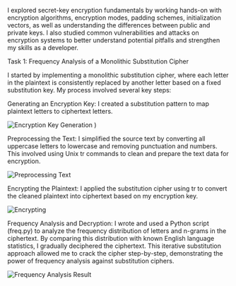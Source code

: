  I explored secret-key encryption fundamentals by working hands-on with encryption algorithms, encryption modes, padding schemes, initialization vectors, as well as understanding the differences between public and private keys. I also studied common vulnerabilities and attacks on encryption systems to better understand potential pitfalls and strengthen my skills as a developer.

Task 1: Frequency Analysis of a Monolithic Substitution Cipher

I started by implementing a monolithic substitution cipher, where each letter in the plaintext is consistently replaced by another letter based on a fixed substitution key. My process involved several key steps:

Generating an Encryption Key: I created a substitution pattern to map plaintext letters to ciphertext letters.

![Encryption Key Generation](https://media.discordapp.net/attachments/645079991310090243/1398023295022006440/gen_ecrypt_key.png?ex=6883da27&is=688288a7&hm=cae463b49494cd3c11afb3e6d69e3614917bb1d5fed36a3162fe2f47d1fee65d&=&format=webp&quality=lossless)
)

Preprocessing the Text: I simplified the source text by converting all uppercase letters to lowercase and removing punctuation and numbers. 
This involved using Unix tr commands to clean and prepare the text data for encryption.

![Preprocessing Text](https://media.discordapp.net/attachments/1174554222323318844/1398025370304774347/preprocess_text.png?ex=6883dc16&is=68828a96&hm=469e2ab77053bd45a6e26b8260a41a60656bea75fea79dedd62bf440c8976ed4&=&format=webp&quality=lossless)

Encrypting the Plaintext: I applied the substitution cipher using tr to convert the cleaned plaintext into ciphertext based on my encryption key.

![Encrypting](https://media.discordapp.net/attachments/1174554222323318844/1398025953799704638/encrypting_text.png?ex=6883dca1&is=68828b21&hm=a8dce90d2480c9e13399fba11ed5a1ad0431bf25e45d29f82e0392378080446b&=&format=webp&quality=lossless)

Frequency Analysis and Decryption: I wrote and used a Python script (freq.py) to analyze the frequency distribution of letters and n-grams in the ciphertext. 
By comparing this distribution with known English language statistics, I gradually deciphered the ciphertext. 
This iterative substitution approach allowed me to crack the cipher step-by-step, demonstrating the power of frequency analysis against substitution ciphers.

![Frequency Analysis Result](https://media.discordapp.net/attachments/1174554222323318844/1398026631246909620/freq_result.png?ex=6883dd42&is=68828bc2&hm=dcbff8f5959de50efabc38a88189c75c6f67ddbc13b769008f63bf3d7c9ba392&=&format=webp&quality=lossless)

